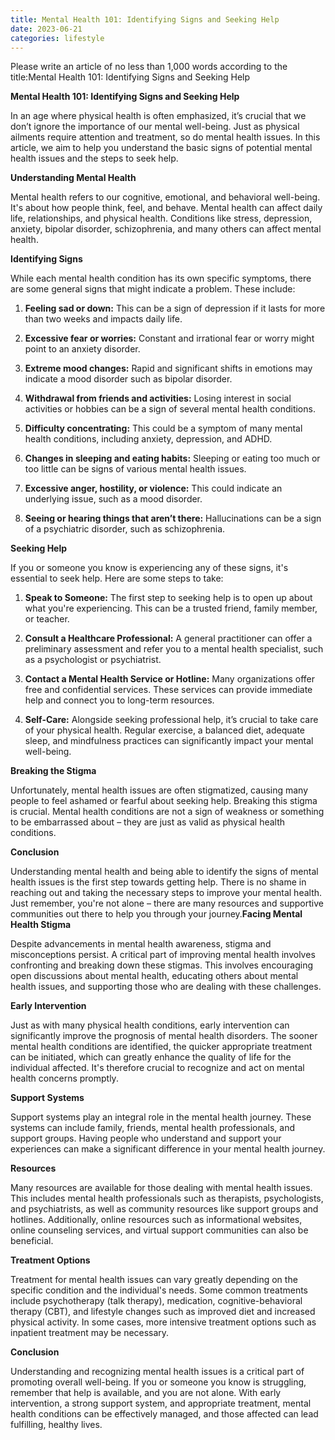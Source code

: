```yaml
---
title: Mental Health 101: Identifying Signs and Seeking Help
date: 2023-06-21
categories: lifestyle
---
```


Please write an article of no less than 1,000 words according to the title:Mental Health 101: Identifying Signs and Seeking Help

**Mental Health 101: Identifying Signs and Seeking Help**

In an age where physical health is often emphasized, it’s crucial that we don’t ignore the importance of our mental well-being. Just as physical ailments require attention and treatment, so do mental health issues. In this article, we aim to help you understand the basic signs of potential mental health issues and the steps to seek help.

**Understanding Mental Health**

Mental health refers to our cognitive, emotional, and behavioral well-being. It's about how people think, feel, and behave. Mental health can affect daily life, relationships, and physical health. Conditions like stress, depression, anxiety, bipolar disorder, schizophrenia, and many others can affect mental health.

**Identifying Signs**

While each mental health condition has its own specific symptoms, there are some general signs that might indicate a problem. These include:

1. **Feeling sad or down:** This can be a sign of depression if it lasts for more than two weeks and impacts daily life.

2. **Excessive fear or worries:** Constant and irrational fear or worry might point to an anxiety disorder.

3. **Extreme mood changes:** Rapid and significant shifts in emotions may indicate a mood disorder such as bipolar disorder.

4. **Withdrawal from friends and activities:** Losing interest in social activities or hobbies can be a sign of several mental health conditions.

5. **Difficulty concentrating:** This could be a symptom of many mental health conditions, including anxiety, depression, and ADHD.

6. **Changes in sleeping and eating habits:** Sleeping or eating too much or too little can be signs of various mental health issues.

7. **Excessive anger, hostility, or violence:** This could indicate an underlying issue, such as a mood disorder.

8. **Seeing or hearing things that aren’t there:** Hallucinations can be a sign of a psychiatric disorder, such as schizophrenia.

**Seeking Help**

If you or someone you know is experiencing any of these signs, it's essential to seek help. Here are some steps to take:

1. **Speak to Someone:** The first step to seeking help is to open up about what you're experiencing. This can be a trusted friend, family member, or teacher.

2. **Consult a Healthcare Professional:** A general practitioner can offer a preliminary assessment and refer you to a mental health specialist, such as a psychologist or psychiatrist.

3. **Contact a Mental Health Service or Hotline:** Many organizations offer free and confidential services. These services can provide immediate help and connect you to long-term resources.

4. **Self-Care:** Alongside seeking professional help, it’s crucial to take care of your physical health. Regular exercise, a balanced diet, adequate sleep, and mindfulness practices can significantly impact your mental well-being.

**Breaking the Stigma**

Unfortunately, mental health issues are often stigmatized, causing many people to feel ashamed or fearful about seeking help. Breaking this stigma is crucial. Mental health conditions are not a sign of weakness or something to be embarrassed about – they are just as valid as physical health conditions.

**Conclusion**

Understanding mental health and being able to identify the signs of mental health issues is the first step towards getting help. There is no shame in reaching out and taking the necessary steps to improve your mental health. Just remember, you're not alone – there are many resources and supportive communities out there to help you through your journey.**Facing Mental Health Stigma**

Despite advancements in mental health awareness, stigma and misconceptions persist. A critical part of improving mental health involves confronting and breaking down these stigmas. This involves encouraging open discussions about mental health, educating others about mental health issues, and supporting those who are dealing with these challenges.

**Early Intervention**

Just as with many physical health conditions, early intervention can significantly improve the prognosis of mental health disorders. The sooner mental health conditions are identified, the quicker appropriate treatment can be initiated, which can greatly enhance the quality of life for the individual affected. It's therefore crucial to recognize and act on mental health concerns promptly.

**Support Systems**

Support systems play an integral role in the mental health journey. These systems can include family, friends, mental health professionals, and support groups. Having people who understand and support your experiences can make a significant difference in your mental health journey.

**Resources**

Many resources are available for those dealing with mental health issues. This includes mental health professionals such as therapists, psychologists, and psychiatrists, as well as community resources like support groups and hotlines. Additionally, online resources such as informational websites, online counseling services, and virtual support communities can also be beneficial.

**Treatment Options**

Treatment for mental health issues can vary greatly depending on the specific condition and the individual's needs. Some common treatments include psychotherapy (talk therapy), medication, cognitive-behavioral therapy (CBT), and lifestyle changes such as improved diet and increased physical activity. In some cases, more intensive treatment options such as inpatient treatment may be necessary.

**Conclusion**

Understanding and recognizing mental health issues is a critical part of promoting overall well-being. If you or someone you know is struggling, remember that help is available, and you are not alone. With early intervention, a strong support system, and appropriate treatment, mental health conditions can be effectively managed, and those affected can lead fulfilling, healthy lives.